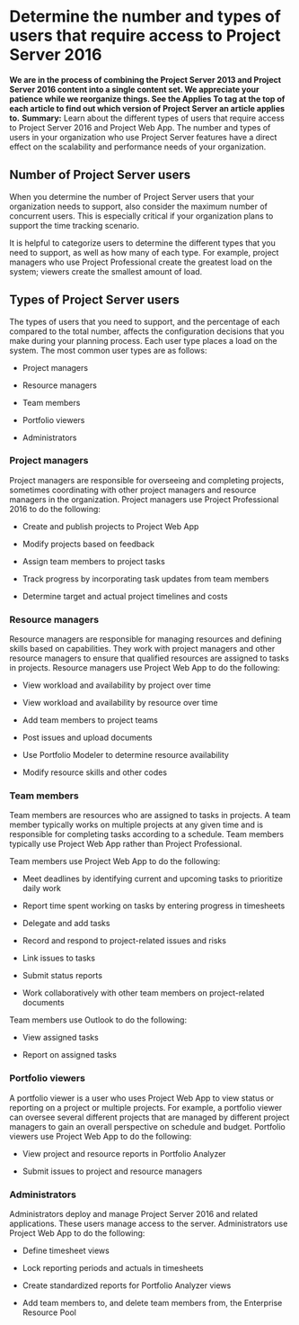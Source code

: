 
# Determine the number and types of users that require access to Project Server 2016
 **We are in the process of combining the Project Server 2013 and Project Server 2016 content into a single content set. We appreciate your patience while we reorganize things. See the Applies To tag at the top of each article to find out which version of Project Server an article applies to.** **Summary:** Learn about the different types of users that require access to Project Server 2016 and Project Web App.
The number and types of users in your organization who use Project Server features have a direct effect on the scalability and performance needs of your organization.
  
    
    


## Number of Project Server users
<a name="section1"> </a>

When you determine the number of Project Server users that your organization needs to support, also consider the maximum number of concurrent users. This is especially critical if your organization plans to support the time tracking scenario.
  
    
    
It is helpful to categorize users to determine the different types that you need to support, as well as how many of each type. For example, project managers who use Project Professional create the greatest load on the system; viewers create the smallest amount of load.
  
    
    

## Types of Project Server users
<a name="section2"> </a>

The types of users that you need to support, and the percentage of each compared to the total number, affects the configuration decisions that you make during your planning process. Each user type places a load on the system. The most common user types are as follows:
  
    
    

- Project managers
    
  
- Resource managers
    
  
- Team members
    
  
- Portfolio viewers
    
  
- Administrators
    
  

### Project managers

Project managers are responsible for overseeing and completing projects, sometimes coordinating with other project managers and resource managers in the organization. Project managers use Project Professional 2016 to do the following:
  
    
    

- Create and publish projects to Project Web App
    
  
- Modify projects based on feedback
    
  
- Assign team members to project tasks
    
  
- Track progress by incorporating task updates from team members
    
  
- Determine target and actual project timelines and costs
    
  

### Resource managers

Resource managers are responsible for managing resources and defining skills based on capabilities. They work with project managers and other resource managers to ensure that qualified resources are assigned to tasks in projects. Resource managers use Project Web App to do the following:
  
    
    

- View workload and availability by project over time
    
  
- View workload and availability by resource over time
    
  
- Add team members to project teams
    
  
- Post issues and upload documents
    
  
- Use Portfolio Modeler to determine resource availability
    
  
- Modify resource skills and other codes
    
  

### Team members

Team members are resources who are assigned to tasks in projects. A team member typically works on multiple projects at any given time and is responsible for completing tasks according to a schedule. Team members typically use Project Web App rather than Project Professional.
  
    
    
Team members use Project Web App to do the following:
  
    
    

- Meet deadlines by identifying current and upcoming tasks to prioritize daily work
    
  
- Report time spent working on tasks by entering progress in timesheets
    
  
- Delegate and add tasks
    
  
- Record and respond to project-related issues and risks
    
  
- Link issues to tasks
    
  
- Submit status reports
    
  
- Work collaboratively with other team members on project-related documents
    
  
Team members use Outlook to do the following:
  
    
    

- View assigned tasks
    
  
- Report on assigned tasks
    
  

### Portfolio viewers

A portfolio viewer is a user who uses Project Web App to view status or reporting on a project or multiple projects. For example, a portfolio viewer can oversee several different projects that are managed by different project managers to gain an overall perspective on schedule and budget. Portfolio viewers use Project Web App to do the following:
  
    
    

- View project and resource reports in Portfolio Analyzer
    
  
- Submit issues to project and resource managers
    
  

### Administrators

Administrators deploy and manage Project Server 2016 and related applications. These users manage access to the server. Administrators use Project Web App to do the following:
  
    
    

- Define timesheet views
    
  
- Lock reporting periods and actuals in timesheets
    
  
- Create standardized reports for Portfolio Analyzer views
    
  
- Add team members to, and delete team members from, the Enterprise Resource Pool
    
  
